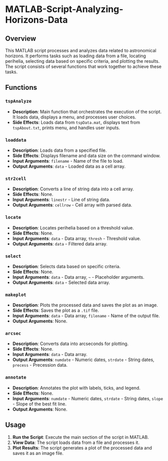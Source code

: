 # MATLAB-Script-Analyzing-Horizons-Data

## Overview
This MATLAB script processes and analyzes data related to astronomical horizons. It performs tasks such as loading data from a file, locating perihelia, selecting data based on specific criteria, and plotting the results. The script consists of several functions that work together to achieve these tasks.

## Functions

### `tspAnalyze`
- **Description**: Main function that orchestrates the execution of the script. It loads data, displays a menu, and processes user choices.
- **Side Effects**: Loads data from `tspData.mat`, displays text from `tspAbout.txt`, prints menu, and handles user inputs.

### `loaddata`
- **Description**: Loads data from a specified file.
- **Side Effects**: Displays filename and data size on the command window.
- **Input Arguments**: `filename` - Name of the file to load.
- **Output Arguments**: `data` - Loaded data as a cell array.

### `str2cell`
- **Description**: Converts a line of string data into a cell array.
- **Side Effects**: None.
- **Input Arguments**: `linestr` - Line of string data.
- **Output Arguments**: `cellrow` - Cell array with parsed data.

### `locate`
- **Description**: Locates perihelia based on a threshold value.
- **Side Effects**: None.
- **Input Arguments**: `data` - Data array, `thresh` - Threshold value.
- **Output Arguments**: `data` - Filtered data array.

### `select`
- **Description**: Selects data based on specific criteria.
- **Side Effects**: None.
- **Input Arguments**: `data` - Data array, `~` - Placeholder arguments.
- **Output Arguments**: `data` - Selected data array.

### `makeplot`
- **Description**: Plots the processed data and saves the plot as an image.
- **Side Effects**: Saves the plot as a `.tif` file.
- **Input Arguments**: `data` - Data array, `filename` - Name of the output file.
- **Output Arguments**: None.

### `arcsec`
- **Description**: Converts data into arcseconds for plotting.
- **Side Effects**: None.
- **Input Arguments**: `data` - Data array.
- **Output Arguments**: `numdate` - Numeric dates, `strdate` - String dates, `precess` - Precession data.

### `annotate`
- **Description**: Annotates the plot with labels, ticks, and legend.
- **Side Effects**: None.
- **Input Arguments**: `numdate` - Numeric dates, `strdate` - String dates, `slope` - Slope of the best fit line.
- **Output Arguments**: None.

## Usage
1. **Run the Script**: Execute the main section of the script in MATLAB.
2. **View Data**: The script loads data from a file and processes it.
3. **Plot Results**: The script generates a plot of the processed data and saves it as an image file.

